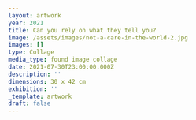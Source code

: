 ```yaml
---
layout: artwork
year: 2021
title: Can you rely on what they tell you?
image: /assets/images/not-a-care-in-the-world-2.jpg
images: []
type: Collage
media_type: found image collage
date: 2021-07-30T23:00:00.000Z
description: ''
dimensions: 30 x 42 cm
exhibition: ''
_template: artwork
draft: false
---
```


